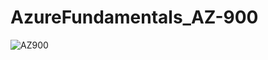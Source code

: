 # AzureFundamentals_AZ-900

![AZ900](https://user-images.githubusercontent.com/43207508/163720032-5002f61e-16e7-4229-a6e6-069bf352f84d.png)
